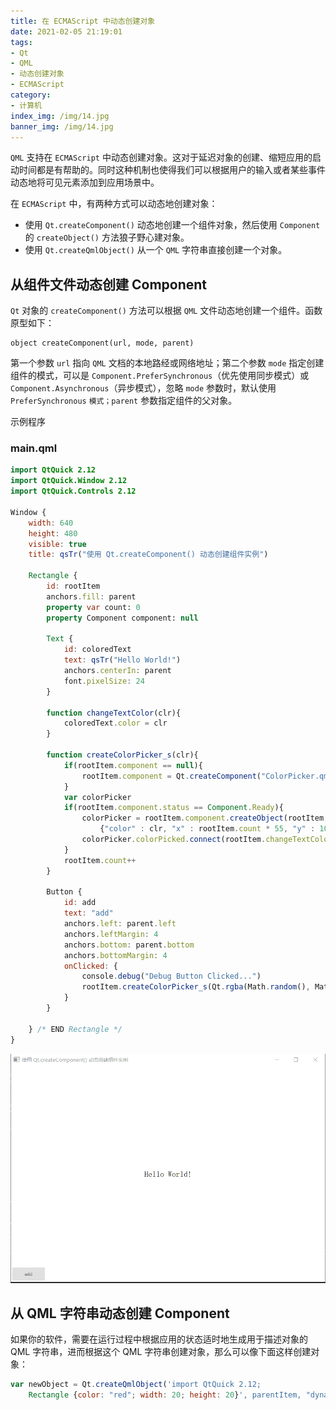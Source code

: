 ```yaml
---
title: 在 ECMAScript 中动态创建对象
date: 2021-02-05 21:19:01
tags:
- Qt
- QML
- 动态创建对象
- ECMAScript
category:
- 计算机
index_img: /img/14.jpg
banner_img: /img/14.jpg
---
```


`QML` 支持在 `ECMAScript` 中动态创建对象。这对于延迟对象的创建、缩短应用的启动时间都是有帮助的。同时这种机制也使得我们可以根据用户的输入或者某些事件动态地将可见元素添加到应用场景中。

在 `ECMAScript` 中，有两种方式可以动态地创建对象：
* 使用 `Qt.createComponent()` 动态地创建一个组件对象，然后使用 `Component` 的 `createObject()` 方法狼子野心建对象。
* 使用 `Qt.createQmlObject()` 从一个 `QML` 字符串直接创建一个对象。

## 从组件文件动态创建 Component
`Qt` 对象的 `createComponent()` 方法可以根据 `QML` 文件动态地创建一个组件。函数原型如下：
```
object createComponent(url, mode, parent)
```
第一个参数 `url` 指向 `QML` 文档的本地路经或网络地址；第二个参数 `mode` 指定创建组件的模式，可以是 `Component.PreferSynchronous`（优先使用同步模式）或 `Component.Asynchronous`（异步模式），忽略 `mode` 参数时，默认使用 `PreferSynchronous` `模式；parent` 参数指定组件的父对象。

示例程序

### main.qml
```qml
import QtQuick 2.12
import QtQuick.Window 2.12
import QtQuick.Controls 2.12

Window {
    width: 640
    height: 480
    visible: true
    title: qsTr("使用 Qt.createComponent() 动态创建组件实例")

    Rectangle {
        id: rootItem
        anchors.fill: parent
        property var count: 0
        property Component component: null

        Text {
            id: coloredText
            text: qsTr("Hello World!")
            anchors.centerIn: parent
            font.pixelSize: 24
        }

        function changeTextColor(clr){
            coloredText.color = clr
        }

        function createColorPicker_s(clr){
            if(rootItem.component == null){
                rootItem.component = Qt.createComponent("ColorPicker.qml")
            }
            var colorPicker
            if(rootItem.component.status == Component.Ready){
                colorPicker = rootItem.component.createObject(rootItem,
                    {"color" : clr, "x" : rootItem.count * 55, "y" : 10})
                colorPicker.colorPicked.connect(rootItem.changeTextColor)
            }
            rootItem.count++
        }

        Button {
            id: add
            text: "add"
            anchors.left: parent.left
            anchors.leftMargin: 4
            anchors.bottom: parent.bottom
            anchors.bottomMargin: 4
            onClicked: {
                console.debug("Debug Button Clicked...")
                rootItem.createColorPicker_s(Qt.rgba(Math.random(), Math.random(), Math.random(), 1))
            }
        }

    } /* END Rectangle */
}
```

![qt_create_component_1.gif](/img/qt_create_component_1.gif)

## 从 QML 字符串动态创建 Component
如果你的软件，需要在运行过程中根据应用的状态适时地生成用于描述对象的 QML 字符串，进而根据这个 QML 字符串创建对象，那么可以像下面这样创建对象：
```qml
var newObject = Qt.createQmlObject('import QtQuick 2.12;
    Rectangle {color: "red"; width: 20; height: 20}', parentItem, "dynamicSnippet1")
```